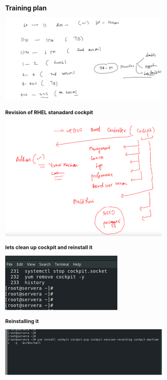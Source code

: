 ## Training plan 

<img src="plan.png">

### Revision of  RHEL stanadard cockpit 

<img src="cockpit.png">

### lets clean up cockpit and reinstall it 

<img src="rmc.png">

### Reinstalling it 

<img src="rei.png">





